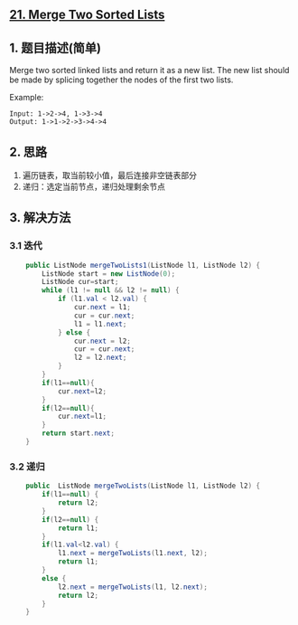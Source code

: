 ## [21. Merge Two Sorted Lists](https://leetcode-cn.com/problems/merge-two-sorted-lists/)

## 1. 题目描述\(简单\)

Merge two sorted linked lists and return it as a new list. The new list should be made by splicing together the nodes of the first two lists.

Example:

```
Input: 1->2->4, 1->3->4
Output: 1->1->2->3->4->4
```

## 2. 思路

1. 遍历链表，取当前较小值，最后连接非空链表部分
2. 递归：选定当前节点，递归处理剩余节点

## 3. 解决方法

### 3.1 迭代

```java
    public ListNode mergeTwoLists1(ListNode l1, ListNode l2) {
        ListNode start = new ListNode(0);
        ListNode cur=start;
        while (l1 != null && l2 != null) {
            if (l1.val < l2.val) {
                cur.next = l1;
                cur = cur.next;
                l1 = l1.next;
            } else {
                cur.next = l2;
                cur = cur.next;
                l2 = l2.next;
            }
        }
        if(l1==null){
            cur.next=l2;
        }
        if(l2==null){
            cur.next=l1;
        } 
        return start.next;
    }
```

### 3.2 递归

```java
    public  ListNode mergeTwoLists(ListNode l1, ListNode l2) {
        if(l1==null) {
            return l2;
        }
        if(l2==null) {
            return l1;
        }
        if(l1.val<l2.val) {
            l1.next = mergeTwoLists(l1.next, l2);
            return l1;
        }
        else {
            l2.next = mergeTwoLists(l1, l2.next);
            return l2;
        }
    }
```



